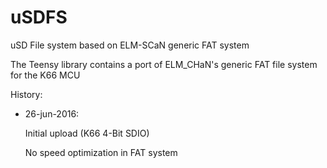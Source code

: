 # uSDFS
uSD File system based on ELM-SCaN generic FAT system

The Teensy library contains a port of ELM_CHaN's generic FAT file system for the K66 MCU 


History:
- 26-jun-2016: 

    Initial upload (K66 4-Bit SDIO)

    No speed optimization in FAT system


